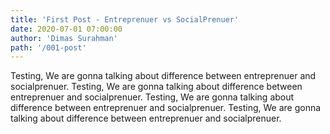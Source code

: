 ```yaml
---
title: 'First Post - Entreprenuer vs SocialPrenuer'
date: 2020-07-01 07:00:00
author: 'Dimas Surahman'
path: '/001-post'
---
```


Testing, We are gonna talking about difference between entreprenuer and socialprenuer. Testing, We are gonna talking about difference between entreprenuer and socialprenuer. Testing, We are gonna talking about difference between entreprenuer and socialprenuer. Testing, We are gonna talking about difference between entreprenuer and socialprenuer.